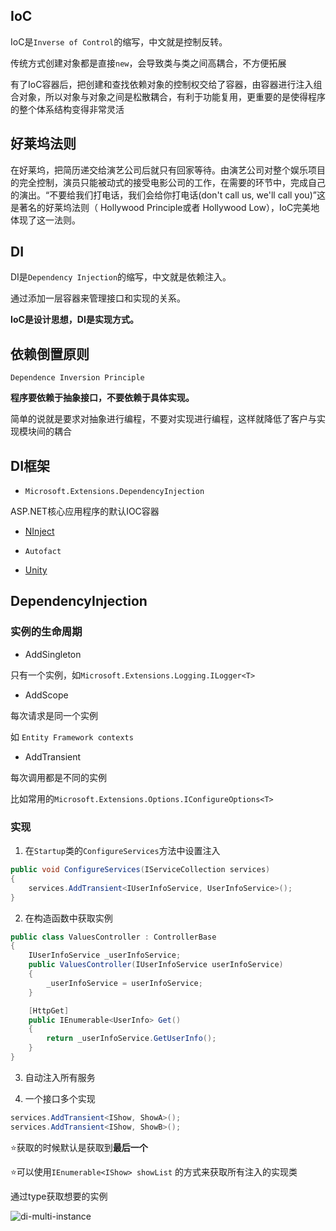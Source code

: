 ## IoC

IoC是```Inverse of Control```的缩写，中文就是控制反转。

传统方式创建对象都是直接```new```，会导致类与类之间高耦合，不方便拓展

有了IoC容器后，把创建和查找依赖对象的控制权交给了容器，由容器进行注入组合对象，所以对象与对象之间是松散耦合，有利于功能复用，更重要的是使得程序的整个体系结构变得非常灵活

## 好莱坞法则

在好莱坞，把简历递交给演艺公司后就只有回家等待。由演艺公司对整个娱乐项目的完全控制，演员只能被动式的接受电影公司的工作，在需要的环节中，完成自己的演出。“不要给我们打电话，我们会给你打电话(don't call us, we'll call you)”这是著名的好莱坞法则（ Hollywood Principle或者 Hollywood Low），IoC完美地体现了这一法则。

## DI

DI是```Dependency Injection```的缩写，中文就是依赖注入。

通过添加一层容器来管理接口和实现的关系。

**IoC是设计思想，DI是实现方式。**


## 依赖倒置原则

```Dependence Inversion Principle```

**程序要依赖于抽象接口，不要依赖于具体实现。**

简单的说就是要求对抽象进行编程，不要对实现进行编程，这样就降低了客户与实现模块间的耦合

## DI框架

* ```Microsoft.Extensions.DependencyInjection```

ASP.NET核心应用程序的默认IOC容器

* [NInject](https://github.com/thomerson/BookNote/blob/master/cnblogs/dotnet/%E5%B7%A5%E4%BD%9C%E5%BA%94%E7%94%A8/.Net%E3%80%90%E5%B7%A5%E4%BD%9C%E5%BA%94%E7%94%A8%E3%80%91Ninject.md)

* ```Autofact```

* [Unity](https://www.cnblogs.com/thomerson/p/16979568.html)

## DependencyInjection


### 实例的生命周期

* AddSingleton

只有一个实例，如```Microsoft.Extensions.Logging.ILogger<T>```

* AddScope

每次请求是同一个实例

如 ```Entity Framework contexts```

* AddTransient

每次调用都是不同的实例

比如常用的```Microsoft.Extensions.Options.IConfigureOptions<T>```



### 实现

1. 在```Startup```类的```ConfigureServices```方法中设置注入

 
```c#
public void ConfigureServices(IServiceCollection services)
{ 
    services.AddTransient<IUserInfoService, UserInfoService>(); 
}
```

2. 在构造函数中获取实例

```c#
public class ValuesController : ControllerBase
{
    IUserInfoService _userInfoService; 
    public ValuesController(IUserInfoService userInfoService)
    {
        _userInfoService = userInfoService;
    }

    [HttpGet]
    public IEnumerable<UserInfo> Get()
    { 
        return _userInfoService.GetUserInfo();
    }
}

```

3. 自动注入所有服务


4. 一个接口多个实现

```c#
services.AddTransient<IShow, ShowA>();
services.AddTransient<IShow, ShowB>();
```


⭐获取的时候默认是获取到**最后一个**

⭐可以使用```IEnumerable<IShow> showList``` 的方式来获取所有注入的实现类

通过type获取想要的实例

![di-multi-instance](https://img-blog.csdnimg.cn/20200521104305643.png?x-oss-process=image/watermark,type_ZmFuZ3poZW5naGVpdGk,shadow_10,text_aHR0cHM6Ly9ibG9nLmNzZG4ubmV0L3FxXzI2OTAwMDgx,size_16,color_FFFFFF,t_70)

